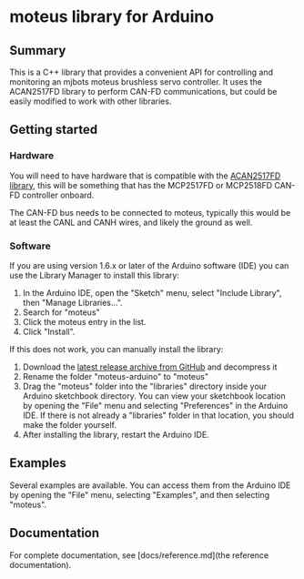 # moteus library for Arduino #

## Summary ##

This is a C++ library that provides a convenient API for controlling and monitoring an mjbots moteus brushless servo controller.  It uses the ACAN2517FD library to perform CAN-FD communications, but could be easily modified to work with other libraries.

## Getting started ##

### Hardware ###

You will need to have hardware that is compatible with the [ACAN2517FD library](https://github.com/pierremolinaro/acan2517FD), this will be something that has the MCP2517FD or MCP2518FD CAN-FD controller onboard.

The CAN-FD bus needs to be connected to moteus, typically this would be at least the CANL and CANH wires, and likely the ground as well.

### Software ###

If you are using version 1.6.x or later of the Arduino software (IDE) you can use the Library Manager to install this library:

1. In the Arduino IDE, open the "Sketch" menu, select "Include Library", then "Manage Libraries...".
2. Search for "moteus"
3. Click the moteus entry in the list.
4. Click "Install".

If this does not work, you can manually install the library:

1. Download the [latest release archive from GitHub](https://github.com/mjbots/moteus-arduino/releases) and decompress it
2. Rename the folder "moteus-arduino" to "moteus"
3. Drag the "moteus" folder into the "libraries" directory inside your Arduino sketchbook directory.  You can view your sketchbook location by opening the "File" menu and selecting "Preferences" in the Arduino IDE.  If there is not already a "libraries" folder in that location, you should make the folder yourself.
4. After installing the library, restart the Arduino IDE.

## Examples ##

Several examples are available.  You can access them from the Arduino IDE by opening the "File" menu, selecting "Examples", and then selecting "moteus".

## Documentation ##

For complete documentation, see [docs/reference.md](the reference documentation).
